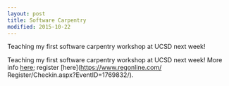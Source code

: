 ```yaml
---
layout: post
title: Software Carpentry
modified: 2015-10-22
---
```


Teaching my first software carpentry workshop at UCSD next week!

Teaching my first software carpentry workshop at UCSD next week! More info [here](http://scicomp.sdsc.edu/2015-10-27-ucsd/); register [here](https://www.regonline.com/ Register/Checkin.aspx?EventID=1769832/).


